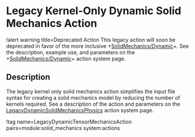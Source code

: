 # Legacy Kernel-Only Dynamic Solid Mechanics Action

!alert warning title=Deprecated Action
This legacy action will soon be deprecated in favor of the more inclusive
+[SolidMechanics/Dynamic](/Physics/SolidMechanics/Dynamic/index.md)+.
See the description, example use, and parameters on the
+[SolidMechanics/Dynamic](/Physics/SolidMechanics/Dynamic/index.md)+ action system page.

## Description

The legacy kernel only solid mechanics action simplifies the input file syntax
for creating a solid mechanics model by reducing the number of kernels
required. See a description of the action and parameters on the
[LegacyDynamicSolidMechanicsPhysics](/Kernels/DynamicTensorMechanics/index.md)
action system page.

!tag name=LegacyDynamicTensorMechanicsAction pairs=module:solid_mechanics system:actions
